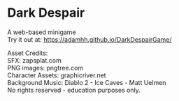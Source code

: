 # Dark Despair <br/>
A web-based minigame  <br/>
Try it out at: https://adamhh.github.io/DarkDespairGame/

Asset Credits:</br>
SFX: zapsplat.com</br>
PNG images: pngtree.com</br>
Character Assets: graphicriver.net </br>
Background Music: Diablo 2 - Ice Caves - Matt Uelmen</br>
No rights reserved - education purposes only.
